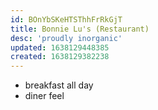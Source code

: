 ```yaml
---
id: BOnYbSKeHTSThhFrRkGjT
title: Bonnie Lu's (Restaurant)
desc: 'proudly inorganic'
updated: 1638129448385
created: 1638129382238
---
```


- breakfast all day
- diner feel